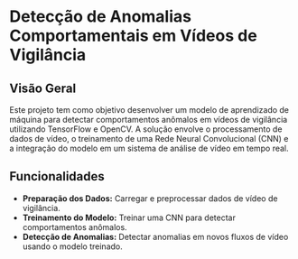 # Detecção de Anomalias Comportamentais em Vídeos de Vigilância

## Visão Geral

Este projeto tem como objetivo desenvolver um modelo de aprendizado de máquina para detectar comportamentos anômalos em vídeos de vigilância utilizando TensorFlow e OpenCV. A solução envolve o processamento de dados de vídeo, o treinamento de uma Rede Neural Convolucional (CNN) e a integração do modelo em um sistema de análise de vídeo em tempo real.

## Funcionalidades

- **Preparação dos Dados:** Carregar e preprocessar dados de vídeo de vigilância.
- **Treinamento do Modelo:** Treinar uma CNN para detectar comportamentos anômalos.
- **Detecção de Anomalias:** Detectar anomalias em novos fluxos de vídeo usando o modelo treinado.


